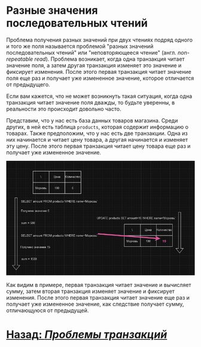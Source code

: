 # Разные значения последовательных чтений

Проблема получения разных значений при двух чтениях подряд одного и того же поля называется проблемой "разных значений
последовательных чтений" или "неповторяющееся чтение" (англ. *non-repeatable read*). Проблема возникает, когда одна
транзакция читает значение поля, а затем другая транзакция изменяет это значение и фиксирует изменения. После этого
первая транзакция читает значение поля еще раз и получает уже измененное значение, которое отличается от предыдущего.

Если вам кажется, что не может возникнуть такая ситуация, когда одна транзакция читает значение поля дважды, то будьте
уверенны, в реальности это происходит довольно часто. 

Представим, что у нас есть база данных товаров магазина. Среди других, в ней есть таблица `products`, которая содержит
информацию о товарах. Также предположим, что у нас есть две транзакции. Одна из них начинается и читает цену товара,
а другая начинается и изменяет эту цену. После этого первая транзакция читает цену товара еще раз и получает уже
измененное значение.

![none-repeatable reads](../../../../src/transactions/non-repeatable-reads.png)

Как видим в примере, первая транзакция читает значение и вычисляет сумму, затем вторая транзакция изменяет значение и
фиксирует изменения. После этого первая транзакция читает значение еще раз и получает уже измененное значение, как
следствие получает сумму, отличающуюся от предыдущей.

# [**Назад**: *Проблемы транзакций*](../transaction-problems.md)